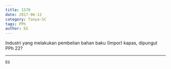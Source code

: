 ```yaml
---
title: 1570
date: 2017-06-12
category: Tanya-SC
tags: PPh
author: EG
---
```


Industri yang melakukan pembelian bahan baku (Impor) kapas, dipungut PPh 22?

---



`EG`
